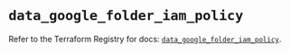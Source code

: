 # `data_google_folder_iam_policy`

Refer to the Terraform Registry for docs: [`data_google_folder_iam_policy`](https://registry.terraform.io/providers/hashicorp/google-beta/6.15.0/docs/data-sources/google_folder_iam_policy).
